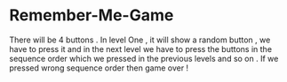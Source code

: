 # Remember-Me-Game
There will be 4 buttons . In level One , it will show a random button , we have to press it and in the next level we have to press the buttons in the sequence order which we pressed in the previous levels and so on . If we pressed wrong sequence order then game over !
